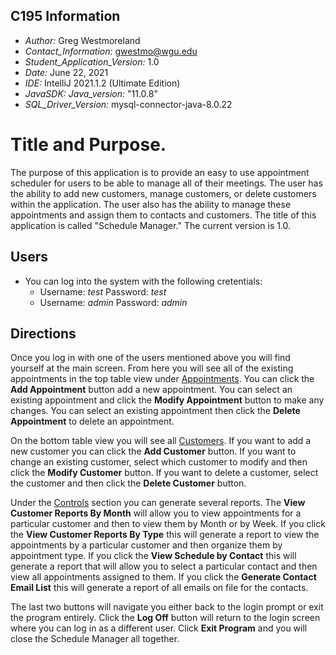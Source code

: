 ## C195 Information
* *Author:* Greg Westmoreland
* *Contact_Information:* gwestmo@wgu.edu
* *Student_Application_Version:* 1.0
* *Date:* June 22, 2021
* *IDE:* IntelliJ 2021.1.2 (Ultimate Edition)
* *JavaSDK: Java_version:* "11.0.8"
* *SQL_Driver_Version:* mysql-connector-java-8.0.22

# Title and Purpose.

The purpose of this application is to provide an easy to use appointment scheduler for users to be able to manage all of their
meetings. The user has the ability to add new customers, manage customers, or delete customers within the application. The user
also has the ability to manage these appointments and assign them to contacts and customers. The title of this application is
called "Schedule Manager." The current version is 1.0.

## Users
* You can log into the system with the following cretentials:
  * Username: *test* Password: *test*
  * Username: *admin* Password: *admin*
    
## Directions
Once you log in with one of the users mentioned above you will find yourself at the main screen. From here you will see
all of the existing appointments in the top table view under <u>Appointments</u>. You can click the <b>Add Appointment</b> button
add a new appointment. You can select an existing appointment and click the <b>Modify Appointment</b> button to make any changes.
You can select an existing appointment then click the <b>Delete Appointment</b> to delete an appointment. 

On the bottom table view you will see all <u>Customers</u>. If you want to add a new customer you can click the <b>Add Customer</b>
button. If you want to change an existing customer, select which customer to modify and then click the <b>Modify Customer</b> button.
If you want to delete a customer, select the customer and then click the <b>Delete Customer</b> button. 

Under the <u>Controls</u> section you can generate several reports. The <b>View Customer Reports By Month</b> will allow you
to view appointments for a particular customer and then to view them by Month or by Week. If you click the <b>View Customer 
Reports By Type</b> this will generate a report to view the appointments by a particular customer and then organize them by
appointment type</b>. If you click the <b>View Schedule by Contact</b> this will generate a report that will allow you to select
a particular contact and then view all appointments assigned to them. If you click the <b>Generate Contact Email List</b> this 
will generate a report of all emails on file for the contacts.

The last two buttons will navigate you either back to the login prompt or exit the program entirely. Click the <b>Log Off</b>
button will return to the login screen where you can log in as a different user. Click <b>Exit Program</b> and you will close
the Schedule Manager all together. 


  